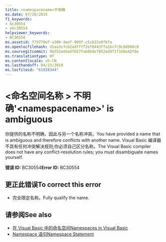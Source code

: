 ```yaml
---
title: <namespacename>不明确
ms.date: 07/20/2015
f1_keywords:
- bc30554
- vbc30554
helpviewer_keywords:
- BC30554
ms.assetid: f79778e7-a300-4eef-999f-c5cb22e0fbfa
ms.openlocfilehash: d1aa3cfcb2ad7fff2ef0443ffa1bcfc9c9d90dc0
ms.sourcegitcommit: 9b552addadfb57fab0b9e7852ed4f1f1b8a42f8e
ms.translationtype: HT
ms.contentlocale: zh-CN
ms.lasthandoff: 04/23/2019
ms.locfileid: "61928344"
---
```

# <a name="namespacename-is-ambiguous"></a><span data-ttu-id="52287-102">\<命名空间名称 > 不明确</span><span class="sxs-lookup"><span data-stu-id="52287-102">'\<namespacename>' is ambiguous</span></span>
<span data-ttu-id="52287-103">你提供的名称不明确，因此与另一个名称冲突。</span><span class="sxs-lookup"><span data-stu-id="52287-103">You have provided a name that is ambiguous and therefore conflicts with another name.</span></span> <span data-ttu-id="52287-104">Visual Basic 编译器不具有任何冲突解决规则;你必须自己区分名称。</span><span class="sxs-lookup"><span data-stu-id="52287-104">The Visual Basic compiler does not have any conflict-resolution rules; you must disambiguate names yourself.</span></span>  
  
 <span data-ttu-id="52287-105">**错误 ID:** BC30554</span><span class="sxs-lookup"><span data-stu-id="52287-105">**Error ID:** BC30554</span></span>  
  
## <a name="to-correct-this-error"></a><span data-ttu-id="52287-106">更正此错误</span><span class="sxs-lookup"><span data-stu-id="52287-106">To correct this error</span></span>  
  
- <span data-ttu-id="52287-107">完全限定名称。</span><span class="sxs-lookup"><span data-stu-id="52287-107">Fully qualify the name.</span></span>  
  
## <a name="see-also"></a><span data-ttu-id="52287-108">请参阅</span><span class="sxs-lookup"><span data-stu-id="52287-108">See also</span></span>

- [<span data-ttu-id="52287-109">在 Visual Basic 中的命名空间</span><span class="sxs-lookup"><span data-stu-id="52287-109">Namespaces in Visual Basic</span></span>](../../visual-basic/programming-guide/program-structure/namespaces.md)
- [<span data-ttu-id="52287-110">Namespace 语句</span><span class="sxs-lookup"><span data-stu-id="52287-110">Namespace Statement</span></span>](../../visual-basic/language-reference/statements/namespace-statement.md)
